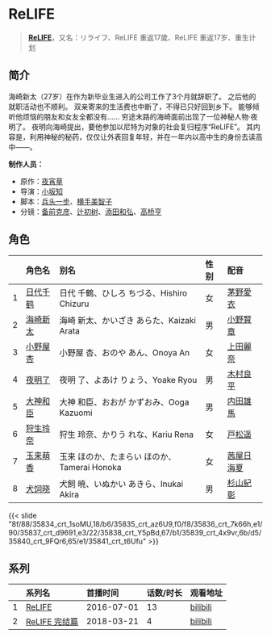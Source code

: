 # ReLIFE


> <u>**[ReLIFE](http://bgm.tv/subject/126173)**</u>，又名：リライフ、ReLIFE 重返17歲、ReLIFE 重返17岁、重生计划

## 简介


海崎新太（27岁）在作为新毕业生进入的公司工作了3个月就辞职了。
之后他的就职活动也不顺利。
双亲寄来的生活费也中断了，不得已只好回到乡下。
能够倾听他烦恼的朋友和女友全都没有……
穷途末路的海崎面前出现了一位神秘人物·夜明了。
夜明向海崎提出，要他参加以尼特为对象的社会复归程序“ReLIFE”。
其内容是，利用神秘的秘药，仅仅让外表回复年轻，并在一年内以高中生的身份去读高中——。

**制作人员：**
- 原作：[夜宵草](http://bgm.tv/person/17524)
- 导演：[小坂知](http://bgm.tv/person/23875)
- 脚本：[兵头一步](http://bgm.tv/person/2943)、[横手美智子](http://bgm.tv/person/337)
- 分镜：[备前克彦](http://bgm.tv/person/26525)、[辻初树](http://bgm.tv/person/1345)、[添田和弘](http://bgm.tv/person/1055)、[高桥亨](http://bgm.tv/person/1210)

## 角色

|     |   角色名   |   别名  | 性别 |  配音  |
|:--- |:------  |:----      |:---  |:--   |
| 1 | [日代千鹤](http://bgm.tv/character/35834) | 日代 千鶴、ひしろ ちづる、Hishiro Chizuru | 女 | [茅野愛衣](http://bgm.tv/person/5847) |
| 2 | [海崎新太](http://bgm.tv/character/35835) | 海崎 新太、かいざき あらた、Kaizaki Arata | 男 | [小野賢章](http://bgm.tv/person/4965) |
| 3 | [小野屋杏](http://bgm.tv/character/35836) | 小野屋 杏、おのや あん、Onoya An | 女 | [上田麗奈](http://bgm.tv/person/13164) |
| 4 | [夜明了](http://bgm.tv/character/35837) | 夜明 了、よあけ りょう、Yoake Ryou | 男 | [木村良平](http://bgm.tv/person/4994) |
| 5 | [大神和臣](http://bgm.tv/character/35838) | 大神 和臣、おおが かずおみ、Ooga Kazuomi | 男 | [内田雄馬](http://bgm.tv/person/15390) |
| 6 | [狩生玲奈](http://bgm.tv/character/35839) | 狩生 玲奈、かりう れな、Kariu Rena | 女 | [戸松遥](http://bgm.tv/person/4856) |
| 7 | [玉来萌香](http://bgm.tv/character/35840) | 玉来 ほのか、たまらい ほのか、Tamerai Honoka | 女 | [茜屋日海夏](http://bgm.tv/person/18076) |
| 8 | [犬饲晓](http://bgm.tv/character/35841) | 犬飼 暁、いぬかい あきら、Inukai Akira | 男 | [杉山紀彰](http://bgm.tv/person/4578) |

{{< slide "8f/88/35834_crt_1soMU,18/b6/35835_crt_az6U9,f0/f8/35836_crt_7k66h,e1/90/35837_crt_d9691,e3/22/35838_crt_Y5pBd,67/b1/35839_crt_4x9vr,6b/d5/35840_crt_9FQr6,65/e1/35841_crt_t6Ufu" >}}

## 系列

|     |   系列名   |   首播时间  | 话数/时长  | 观看地址 |
|:---  |:------    |:----      |:---       |:---  |
| 1 |[ReLIFE](https://bgm.tv/subject/126173)| 2016-07-01 | 13 | [bilibili](https://www.bilibili.com/bangumi/play/ep328172)  |
| 2 |[ReLIFE 完结篇](https://bgm.tv/subject/213816)| 2018-03-21 | 4 | [bilibili](https://www.bilibili.com/bangumi/play/ss23884)  |



